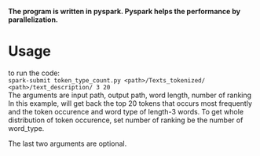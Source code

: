 **The program is written in pyspark. Pyspark helps the performance by parallelization.**

# Usage
to run the code:  
`spark-submit token_type_count.py <path>/Texts_tokenized/ <path>/text_description/ 3 20`   
The arguments are input path, output path, word length, number of ranking  
In this example, will get back the top 20 tokens that occurs most frequently  
and the token occurence and word type of length-3 words.
To get whole distribution of token occurence, set number of ranking be the number of word_type.  

The last two arguments are optional.
